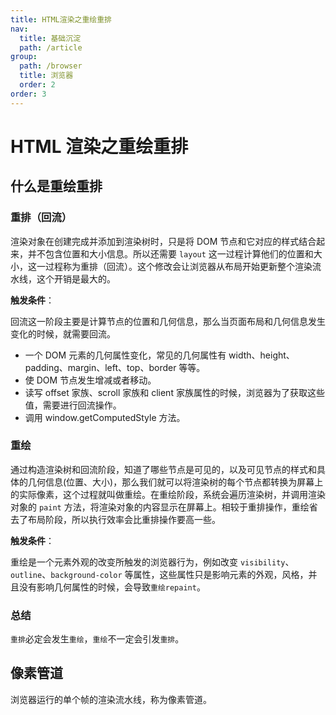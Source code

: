 ```yaml
---
title: HTML渲染之重绘重排
nav:
  title: 基础沉淀
  path: /article
group:
  path: /browser
  title: 浏览器
  order: 2
order: 3
---
```


# HTML 渲染之重绘重排

## 什么是重绘重排

### 重排（回流）

渲染对象在创建完成并添加到渲染树时，只是将 DOM 节点和它对应的样式结合起来，并不包含位置和大小信息。所以还需要 `layout` 这一过程计算他们的位置和大小，这一过程称为重排（回流）。这个修改会让浏览器从布局开始更新整个渲染流水线，这个开销是最大的。

**触发条件**：

回流这一阶段主要是计算节点的位置和几何信息，那么当页面布局和几何信息发生变化的时候，就需要回流。

- 一个 DOM 元素的几何属性变化，常见的几何属性有 width、height、padding、margin、left、top、border 等等。
- 使 DOM 节点发生增减或者移动。
- 读写 offset 家族、scroll 家族和 client 家族属性的时候，浏览器为了获取这些值，需要进行回流操作。
- 调用 window.getComputedStyle 方法。

### 重绘

通过构造渲染树和回流阶段，知道了哪些节点是可见的，以及可见节点的样式和具体的几何信息(位置、大小)，那么我们就可以将渲染树的每个节点都转换为屏幕上的实际像素，这个过程就叫做重绘。在重绘阶段，系统会遍历渲染树，并调用渲染对象的 `paint` 方法，将渲染对象的内容显示在屏幕上。相较于重排操作，重绘省去了布局阶段，所以执行效率会比重排操作要高一些。

**触发条件**：

重绘是一个元素外观的改变所触发的浏览器行为，例如改变 `visibility`、`outline`、`background-color` 等属性，这些属性只是影响元素的外观，风格，并且没有影响几何属性的时候，会导致`重绘repaint`。

### 总结

`重排`必定会发生`重绘`，`重绘`不一定会引发`重排`。

## 像素管道

浏览器运行的单个帧的渲染流水线，称为像素管道。
